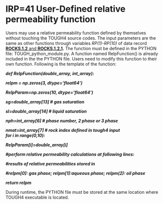 # IRP=41 User-Defined relative permeability function

Users may use a relative permeability function defined by themselves without touching the TOUGH4 source codes. The input parameters are the same as other functions through variables _RP(1)-RP(10)_ of data record [**ROCKS.1.2** and **ROCKS.1.2.1**](../../preparation-of-model-input/keywords-and-input-data/rocks.md)**.** The function must be defined in the PYTHON file: TOUGH\_python\_module.py.  A function named RelpFunction() is already included in the the PYTHON file. Users need to modify this function to their own function.   Following is the template of the function:

_**def RelpFunction(double\_array, int\_array):**_&#x20;

&#x20;      _**relpm = np.zeros(3, dtype='float64')**_&#x20;

&#x20;      _**RelpParam=np.zeros(10, dtype='float64')**_&#x20;

&#x20;      _**sg=double\_array\[13]                   # gas saturation**_&#x20;

&#x20;      _**sl=double\_array\[14]                    # liquid saturation**_&#x20;

&#x20;      _**nph=int\_array\[6]                         # phase number, 2 phase or 3 phase**_&#x20;

&#x20;      _**nmat=int\_array\[7]                      # rock index defined in tough4 input**_\
&#x20;      _**for i in range(0,10):**_&#x20;

&#x20;            _**RelpParam\[i]=double\_array\[i]**_    &#x20;

_**#perform relative permeability calculations at following lines:**_

_**#results of relative permeabilities stored in**_&#x20;

_**#relpm\[0]: gas phase; relpm\[1]:aqueous phase; relpm(2): oil phase**_

&#x20;     _**return relpm**_

During runtime, the  PYTHON file must be stored at the same location where TOUGH4 executable is located.
